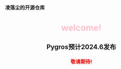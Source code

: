 <!DOCUMENT html>
<html>
  <head>
    <meta charset='utf-8'>
  </head>
  <body>
    <h3>凌落尘的开源仓库</h3>
    <span>
      <center>
        <h1><font color='pink'>welcome!</font></h1>
        <h2>Pygros预计2024.6发布</h2>
        <h3><font color='red'>敬请期待!</font></h3>
      </center>
    </span>
    
  </body>
</html>
